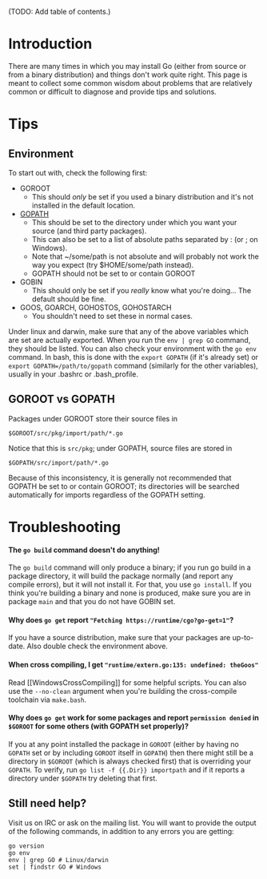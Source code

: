 (TODO: Add table of contents.)

# Introduction

There are many times in which you may install Go (either from source or from a binary distribution) and things don't work quite right.  This page is meant to collect some common wisdom about problems that are relatively common or difficult to diagnose and provide tips and solutions.

# Tips
## Environment

To start out with, check the following first:
  * GOROOT
    * This should _only_ be set if you used a binary distribution and it's not installed in the default location.
  * [GOPATH](http://golang.org/cmd/go#GOPATH_environment_variable)
    * This should be set to the directory under which you want your source (and third party packages).
    * This can also be set to a list of absolute paths separated by : (or ; on Windows).
    * Note that ~/some/path is not absolute and will probably not work the way you expect (try $HOME/some/path instead).
    * GOPATH should not be set to or contain GOROOT
  * GOBIN
    * This should only be set if you _really_ know what you're doing... The default should be fine.
  * GOOS, GOARCH, GOHOSTOS, GOHOSTARCH
    * You shouldn't need to set these in normal cases.

Under linux and darwin, make sure that any of the above variables which are set are actually exported.  When you run the ` env | grep GO ` command, they should be listed.  You can also check your environment with the ` go env ` command.  In bash, this is done with the ` export GOPATH ` (if it's already set) or ` export GOPATH=/path/to/gopath ` command (similarly for the other variables), usually in your .bashrc or .bash\_profile.

## GOROOT vs GOPATH
Packages under GOROOT store their source files in

` $GOROOT/src/pkg/import/path/*.go `

Notice that this is ` src/pkg `; under GOPATH, source files are stored in

` $GOPATH/src/import/path/*.go `

Because of this inconsistency, it is generally not recommended that GOPATH be set to or contain GOROOT; its directories will be searched automatically for imports regardless of the GOPATH setting.

# Troubleshooting
#### The ` go build ` command doesn't do anything!
The ` go build ` command will only produce a binary; if you run go build in a package directory, it will build the package normally (and report any compile errors), but it will not install it.  For that, you use ` go install `.  If you think you're building a binary and none is produced, make sure you are in package ` main ` and that you do not have GOBIN set.

#### Why does ` go get ` report ` "Fetching https://runtime/cgo?go-get=1" `?
If you have a source distribution, make sure that your packages are up-to-date.  Also double check the environment above.

#### When cross compiling, I get ` "runtime/extern.go:135: undefined: theGoos" `
Read [[WindowsCrossCompiling]] for some helpful scripts.  You can also use the ` --no-clean ` argument when you're building the cross-compile toolchain via ` make.bash `.

#### Why does ` go get ` work for some packages and report ` permission denied ` in ` $GOROOT ` for some others (with GOPATH set properly)?
If you at any point installed the package in ` GOROOT ` (either by having no ` GOPATH ` set or by including ` GOROOT ` itself in ` GOPATH `) then there might still be a directory in ` $GOROOT ` (which is always checked first) that is overriding your ` GOPATH `.  To verify, run ` go list -f {{.Dir}} importpath ` and if it reports a directory under ` $GOPATH ` try deleting that first.

## Still need help?
Visit us on IRC or ask on the mailing list.  You will want to provide the output of the following commands, in addition to any errors you are getting:
```
go version
go env
env | grep GO # Linux/darwin
set | findstr GO # Windows
```
